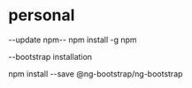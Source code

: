 # personal
--update npm--
npm install -g npm


--bootstrap installation

npm install --save @ng-bootstrap/ng-bootstrap
